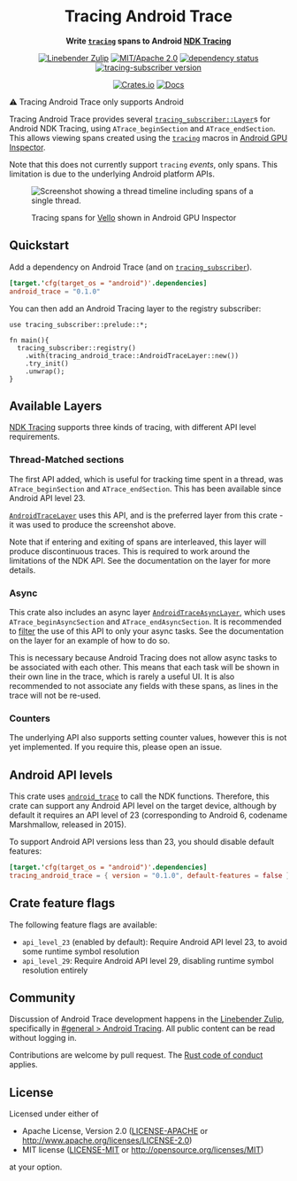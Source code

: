 <div align="center">

# Tracing Android Trace

</div>
<!-- Close the <div> opened in lib.rs for rustdoc, which hides the above title -->
</div>

<div align="center">

**Write [`tracing`][] spans to Android [NDK Tracing][]**

[![Linebender Zulip](https://img.shields.io/badge/Linebender-%23general%20%3E%20Android%20Tracing-orange?logo=Zulip)](https://xi.zulipchat.com/#narrow/stream/147921-general/topic/Android.20Tracing)
[![MIT/Apache 2.0](https://img.shields.io/badge/license-MIT%2FApache-blue.svg)](#license)
[![dependency status](https://deps.rs/crate/tracing_android_trace/latest/status.svg)](https://deps.rs/crate/tracing_android_trace)
[![tracing-subscriber version](https://img.shields.io/badge/tracing--subscriber-v0.3.18-a674e5.svg)](https://crates.io/crates/tracing-subscriber)

[![Crates.io](https://img.shields.io/crates/v/tracing_android_trace.svg)](https://crates.io/crates/tracing_android_trace)
[![Docs](https://docs.rs/tracing_android_trace/badge.svg)](https://docs.rs/tracing_android_trace)

</div>

⚠️ Tracing Android Trace only supports Android

Tracing Android Trace provides several [`tracing_subscriber::Layer`][]s for Android NDK Tracing, using `ATrace_beginSection` and `ATrace_endSection`.
This allows viewing spans created using the [`tracing`][] macros in [Android GPU Inspector](https://gpuinspector.dev/).

Note that this does not currently support `tracing` *events*, only spans.
This limitation is due to the underlying Android platform APIs.

<figure>
<img src="https://github.com/linebender/android_trace/assets/36049421/a7f03b74-d690-42be-91b5-326fbb698a03" alt="Screenshot showing a thread timeline including spans of a single thread.">
<figcaption>

Tracing spans for [Vello](https://github.com/linebender/vello) shown in Android GPU Inspector
</figcaption>
</figure>

## Quickstart

Add a dependency on Android Trace (and on [`tracing_subscriber`][]).

```toml
[target.'cfg(target_os = "android")'.dependencies]
android_trace = "0.1.0"
```

You can then add an Android Tracing layer to the registry subscriber:

```rust,no_run
use tracing_subscriber::prelude::*;

fn main(){ 
  tracing_subscriber::registry()
    .with(tracing_android_trace::AndroidTraceLayer::new())
    .try_init()
    .unwrap();
}
```

## Available Layers

[NDK Tracing][] supports three kinds of tracing, with different API level requirements.

### Thread-Matched sections

The first API added, which is useful for tracking time spent in a thread, was `ATrace_beginSection` and `ATrace_endSection`.
This has been available since Android API level 23.

[`AndroidTraceLayer`][] uses this API, and is the preferred layer from this crate - it was used to produce the screenshot above.

Note that if entering and exiting of spans are interleaved, this layer will produce discontinuous traces.
This is required to work around the limitations of the NDK API.
See the documentation on the layer for more details.

### Async

This crate also includes an async layer [`AndroidTraceAsyncLayer`][], which uses `ATrace_beginAsyncSection` and `ATrace_endAsyncSection`.
It is recommended to [filter][tracing_subscriber::filter] the use of this API to only your async tasks.
See the documentation on the layer for an example of how to do so.

This is necessary because Android Tracing does not allow async tasks to be associated with each other.
This means that each task will be shown in their own line in the trace, which is rarely a useful UI.
It is also recommended to not associate any fields with these spans, as lines in the trace will not be re-used.

### Counters

The underlying API also supports setting counter values, however this is not yet implemented.
If you require this, please open an issue.

## Android API levels

This crate uses [`android_trace`][] to call the NDK functions.
Therefore, this crate can support any Android API level on the target device, although by default it requires an API level of 23 (corresponding to Android 6, codename Marshmallow, released in 2015).

To support Android API versions less than 23, you should disable default features:

```toml
[target.'cfg(target_os = "android")'.dependencies]
tracing_android_trace = { version = "0.1.0", default-features = false }
```

## Crate feature flags

The following feature flags are available:

* `api_level_23` (enabled by default): Require Android API level 23, to avoid some runtime symbol resolution
* `api_level_29`: Require Android API level 29, disabling runtime symbol resolution entirely

<!-- We hide these elements when viewing in Rustdoc, because they're not expected to be present in crate level docs -->
<div class="rustdoc-hidden">

## Community

Discussion of Android Trace development happens in the [Linebender Zulip](https://xi.zulipchat.com/), specifically in
[#general > Android Tracing](https://xi.zulipchat.com/#narrow/stream/147921-general/topic/Android.20Tracing).
All public content can be read without logging in.

Contributions are welcome by pull request. The [Rust code of conduct][] applies.

## License

Licensed under either of

 * Apache License, Version 2.0
   ([LICENSE-APACHE](LICENSE-APACHE) or <http://www.apache.org/licenses/LICENSE-2.0>)
 * MIT license
   ([LICENSE-MIT](LICENSE-MIT) or <http://opensource.org/licenses/MIT>)

at your option.

</div>

[`tracing`]: https://docs.rs/tracing/latest/tracing/
[rust code of conduct]: https://www.rust-lang.org/policies/code-of-conduct
[NDK Tracing]: https://developer.android.com/ndk/reference/group/tracing
[tracing_subscriber::filter]: https://docs.rs/tracing-subscriber/latest/tracing_subscriber/filter/index.html
[`tracing_subscriber`]: https://docs.rs/tracing-subscriber/latest/tracing_subscriber
[`tracing_subscriber::Layer`]: https://docs.rs/tracing-subscriber/latest/tracing_subscriber/layer/trait.Layer.html
[`AndroidTraceLayer`]: https://docs.rs/tracing_android_trace/0.1.0/tracing_android_trace/sync_layer/struct.AndroidTraceLayer.html
[`AndroidTraceAsyncLayer`]: https://docs.rs/tracing_android_trace/0.1.0/tracing_android_trace/async_layer/struct.AndroidTraceAsyncLayer.html
[`android_trace`]: https://crates.io/crates/android_trace

